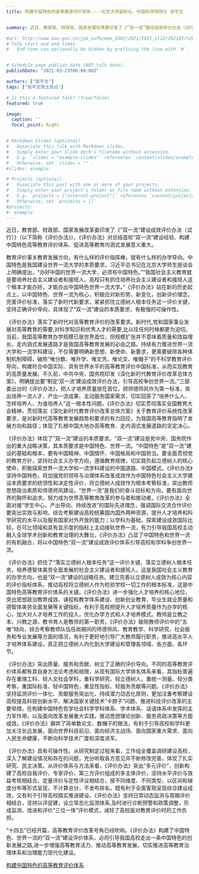 ```yaml
---
title: 构建中国特色的高等教育评价体系----北京大学副校长、中国科学院院士 张平文


summary: 近日，教育部、财政部、国家发展改革委印发了《“双一流”建设成效评价办法（试行）》（以下简称《评价办法》）。《评价办法》对总结首轮“双一流”建设经验、构建中国特色高等教育评价体系、促进高等教育内涵式发展意义重大。

#url: http://www.moe.gov.cn/jyb_xwfb/moe_2082/2021/2021_zl22/202103/t20210323_521953.html
# Talk start and end times.
#   End time can optionally be hidden by prefixing the line with `#`.


# Schedule page publish date (NOT talk date).
publishDate: "2021-03-23T00:00:00Z"

authors: ["张平文"]
tags: ["张平文院士观点"]

# Is this a featured talk? (true/false)
featured: true

image:
  caption: ''
  focal_point: Right


# Markdown Slides (optional).
#   Associate this talk with Markdown slides.
#   Simply enter your slide deck's filename without extension.
#   E.g. `slides = "example-slides"` references `content/slides/example-slides.md`.
#   Otherwise, set `slides = ""`.
#slides: example

# Projects (optional).
#   Associate this post with one or more of your projects.
#   Simply enter your project's folder or file name without extension.
#   E.g. `projects = ["internal-project"]` references `content/project/deep-learning/index.md`.
#   Otherwise, set `projects = []`.
#projects:
#- example
---
```

近日，教育部、财政部、国家发展改革委印发了《“双一流”建设成效评价办法（试行）》（以下简称《评价办法》）。《评价办法》对总结首轮“双一流”建设经验、构建中国特色高等教育评价体系、促进高等教育内涵式发展意义重大。


教育评价事关教育发展方向，有什么样的评价指挥棒，就有什么样的办学导向。中国特色是我国建设世界一流大学的本质要求，习近平总书记在北京大学师生座谈会上明确提出，“办好中国的世界一流大学，必须有中国特色。”“我国社会主义教育就是要培养社会主义建设者和接班人。高校只有抓住培养社会主义建设者和接班人这个根本才能办好，才能办出中国特色世界一流大学。”《评价办法》站在新的历史起点上，以中国特色、世界一流为核心，积极应对新形势、新变化，创新评价理念，完善评价标准，落实了新时代新要求，紧紧抓住立德树人根本任务这一评价关键，坚持正确评价导向，具体现了“双一流”建设的本质要求，有极强的可操作性。


《评价办法》落实了新时代对高等教育评价的改革要求。新时代,党和国家事业发展对高等教育的需要,对科学知识和优秀人才的需要,比以往任何时候都更为迫切。当前，我国高等教育办学规模已居世界首位，但规模扩张并不意味着质量和效益增长，走内涵式发展道路才是我国高等教育发展的必由之路。持续有力推进世界一流大学和一流学科建设，不仅需要明确新思想、新使命、新要求，更需要破除各种体制机制障碍，破除“唯分数、唯升学、唯文凭、唯论文、唯帽子”的不科学教育评价导向，构建符合中国实际、具有世界水平的高等教育评价中国标准，从而实现教育的高质量发展。不久前，中共中央、国务院印发《深化新时代教育评价改革总体方案》，明确提出要“制定‘双一流’建设成效评价办法，引导高校争创世界一流。”三部委出台的《评价办法》，把人才培养质量放在首位，把师德师风作为第一标准，突出培养一流人才、产出一流成果、主动服务国家需求，切实回答了“培养什么人、怎样培养人、为谁培养人”这一根本性问题。《评价办法》切实贯彻落实全国教育大会精神，贯彻落实《深化新时代教育评价改革总体方案》关于教育评价系统性改革要求，是对新时代高等教育发展趋势和要求的有力回应，为我国高等教育指明了发展方向和路径；体现了扎根中国大地办高等教育、走内涵式发展道路的坚定决心。


《评价办法》体现了“双一流”建设的本质要求。“双一流”建设是党中央、国务院作出的重大战略决策，其本质要求是中国特色、世界一流。“中国特色”是“双一流”建设的基础和根本，要有中国精神、中国情怀、中国格局和中国担当。要全面贯彻党的教育方针，坚持社会主义办学方向，遵循教育规律，切实肩负起立德树人的核心使命，积极探索世界一流大学和一流学科建设的中国道路、中国模式。《评价办法》坚持中国特色，将加强党的领导与治理体系改革成效作为中国特色社会主义大学建设本质要求的统领性和决定性评价，将立德树人成效作为根本考察标准，突出教师思想政治素质和师德师风建设。“世界一流”是我们的奋斗目标和方向，要有面向世界的胸怀和追求，努力成为世界高等教育改革的参与者和推动者。《评价办法》全面对接“学生中心、产出导向、持续改进”的国际先进理念，强调国际交流合作评价要突出实效与影响，综合考察建设高校统筹国内国外两种资源，提升人才培养和科学研究的水平以及服务国家对外开放的能力；以学科为基础，探索建设成效国际比较，在可比领域和具有显示度的指标上主动接轨世界一流，有力引导我国高校主动融入全球学术创新和教育治理的大舞台。《评价办法》凸显了中国特色和世界一流的有机融合，将以中国特色“双一流”建设成效评价体系引导高校和学科争创世界一流。


《评价办法》抓住了“落实立德树人根本任务”这一评价关键。落实立德树人根本任务，培养德智体美劳全面发展的社会主义建设者和接班人，这是我国社会主义教育的办学方向，也是“双一流”建设的战略任务。建立完善以立德树人成效为核心内容的评价指标体系，推动高校将立德树人作为检验学校一切工作的根本标准，这是中国特色高等教育评价体系的关键。《评价办法》进一步强化人才培养的核心地位，突出思想政治教育成效、课程和教学体系建设、创新创业教育、毕业生就业质量和德智体美劳全面发展等关键指标，有利于高校把提升人才培养质量作为办学的核心，加大对人才培养工作的投入，优化办学方式和人才培养模式。教师是立教之本、兴教之源，教书育人是教师的第一职责，《评价办法》破除教师评价中的“五唯”倾向，综合考察教师队伍任岗期间的师德师风、教育教学、科学研究、社会服务和专业发展等方面的情况，有利于更好地引导广大教师履行职责，推进高水平人才培养体系建设，真正把立德树人内化到大学建设和管理各领域、各方面、各环节。


《评价办法》突出质量、服务和贡献，树立了正确的评价导向。不同的高等教育评价体系都有其自身方法论考虑和局限，从现有国际大学排名体系来看，其指标普遍存在重理工科、轻人文社会学科，重科学研究、轻立德树人，重统一测量、轻分类考察，重国际标准、轻中国特色，重显性指标、轻服务贡献等问题。《评价办法》坚持监测评价一体化、贡献服务突出化、持续潜力动态化原则，更加注重考察建设高校提高科技创新水平、解决国家关键技术“卡脖子”问题、推进科技评价改革的主要举措，在构建中国特色哲学社会科学学科体系、学术体系、话语体系中发挥的主力军作用，以及面向改革发展重大实践，推动思想理论创新、服务资政决策等方面成效。《评价办法》摒弃了简单数论文、数帽子的做法，有利于引导高校和学科更加关注长远发展，面向世界科技前沿、面向经济主战场、面向国家重大需求、面向人民生命健康，不断向科学技术广度和深度进军。


《评价办法》具有可操作性。从研究制定过程来看，工作组全覆盖调研建设高校，深入了解建设情况和存在的问题，充分听取各方意见并不断修改完善，体现了扎实研究、民主决策。从评价体系与方法来看，《评价办法》突出“多元评价”，创新构建了高校自我评价、专家评价、第三方评价组成的多主体评价，坚持水平评价与效益考核相结合、定量评价与定性评议相结合，按不同维度、不同类型，以区间和梯度分布等形式呈现，不计算总分，不发布排名，既有利于全面客观呈现综合建设成效，又有利于引导高校踏实推进建设。《评价办法》坚持日常动态监测与周期评价相结合，坚持以评促建，设立常态化监测体系,及时进行诊断预警和政策调整，形成监测、改进和评价“三位一体”评价模式，减轻了高校面对教育评价时的工作负担。


 “十四五”已经开篇，高等教育评价改革号角已经吹响。《评价办法》构建了中国特色、世界一流的“双一流”建设评价体系，必将引导我国高校走出一条中国特色的创新发展之路,进一步增强高等教育活力、推动高等教育发展，切实推进高等教育治理体系和治理能力现代化建设。

[构建中国特色的高等教育评价体系](http://www.moe.gov.cn/jyb_xwfb/moe_2082/2021/2021_zl22/202103/t20210323_521953.html)